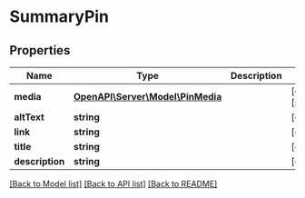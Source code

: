 # SummaryPin

## Properties
Name | Type | Description | Notes
------------ | ------------- | ------------- | -------------
**media** | [**OpenAPI\Server\Model\PinMedia**](PinMedia.md) |  | [optional] [readonly] 
**altText** | **string** |  | [optional] 
**link** | **string** |  | [optional] 
**title** | **string** |  | [optional] 
**description** | **string** |  | [optional] 

[[Back to Model list]](../README.md#documentation-for-models) [[Back to API list]](../README.md#documentation-for-api-endpoints) [[Back to README]](../README.md)


